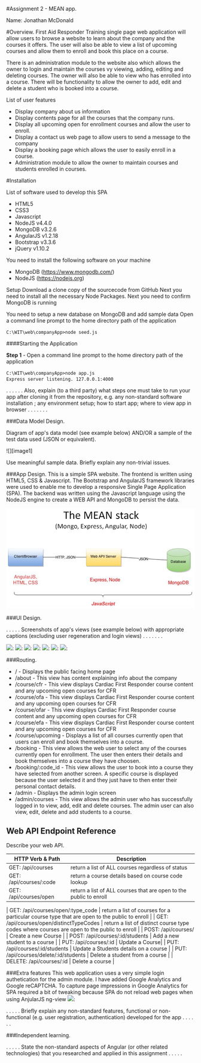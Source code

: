 #Assignment 2 - MEAN app.

Name: Jonathan McDonald 

#Overview.
First Aid Responder Training single page web application will allow users to browse a website to learn about the company and the courses it offers. The user will also be able to view a list of upcoming courses and allow them to enroll and book this place on a course.

There is an administration module to the website also which allows the owner to login and maintain the courses vy viewing, adding, editing and deleting courses. The owner will also be able to view who has enrolled into a course. There will be functionality to allow the owner to add, edit and delete a student who is booked into a course.

List of user features
 
 + Display company about us information 
 + Display contents page for all the courses that the company runs.
 + Display all upcoming open for enrollment courses and allow the user to enroll.
 + Display a contact us web page to allow users to send a message to the company
 + Display a booking page which allows the user to easily enroll in a course.
 + Administration module to allow the owner to maintain courses and students enrolled in courses.

#Installation 


List of software used to develop this SPA
+ HTML5
+ CSS3
+ Javascript
+ NodeJS v4.4.0
+ MongoDB v3.2.6
+ AngularJS v1.2.18
+ Bootstrap v3.3.6
+ jQuery v1.10.2


You need to install the following software on your machine
+ MongoDB (https://www.mongodb.com/)
+ NodeJS (https://nodejs.org)



Setup
Download a clone copy of the sourcecode from GitHub
Next you need to install all the necessary Node Packages.
Next you need to confirm MongoDB is running


You need to setup a new database on MongoDB and add sample data
Open a command line prompt to the home directory path of the application
```
C:\WIT\web\companyApp>node seed.js
```

####Starting the Application

**Step 1**  - Open a command line prompt to the home directory path of the application
```
C:\WIT\web\companyApp>node app.js
Express server listening. 127.0.0.1:4000
```

. . . . . . Also, explain (to a third party) what steps one must take to run your app after cloning it from the repository, e.g. any non-standard software installation ; any environment setup; how to start app; where to view app in browser . . . . . . . 

###Data Model Design.

Diagram of app's data model (see example below) AND/OR a sample of the test data used (JSON or equivalent).

![][image1]

Use meaningful sample data. Briefly explain any non-trivial issues.

###App Design.
This is a simple SPA website. The frontend is written using HTML5, CSS & Javascript.
The Bootstrap and AngularJS framework libraries were used to enable me to develop a responsive Single Page Application (SPA). 
The backend was written using the Javascript language using the NodeJS engine to create a WEB API and MongoDB to persist the data.

![MEAN Stack][image2]

###UI Design.

. . . . . Screenshots of app's views (see example below) with appropriate captions (excluding user regeneration and login views) . . . . . . . 

![][image1a]: 
![][image1b]: 
![][image1c]: 
![][image1d]: 
![][image1e]: 
![][image1f]: 
![][image1g]: 


###Routing.
+ / - Displays the public facing home page
+ /about - This view has content explaining info about the company
+ /course/cfr - This view displays Cardiac First Responder course content and any upcoming open courses for CFR
+ /course/ofa - This view displays Cardiac First Responder course content and any upcoming open courses for CFR
+ /course/ofar - This view displays Cardiac First Responder course content and any upcoming open courses for CFR
+ /course/efa - This view displays Cardiac First Responder course content and any upcoming open courses for CFR
+ /course/upcoming - Displays a list of all courses currently open that users can enroll and book themselves into a course.
+ /booking - This view allows the web user to select any of the courses currently open for enrollment. The user then enters their details and book themselves into a course they have choosen.
+ /booking/:code_id - This view allows the user to book into a course they have selected from another screen. A specific course is displayed because the user selected it and they just have to then enter their personal contact details.
+ /admin - Displays the admin login screen
+ /admin/courses - This view allows the admin user who has successfully logged in to view, add, edit and delete courses. The admin user can also view, edit, delete and add students to a course.

## Web API Endpoint Reference

Describe your web API.


HTTP Verb &amp; Path | Description
-- | --
GET: /api/courses | return a list of ALL courses regardless of status
GET: /api/courses/:code | return a course details based on course code lookup
GET: /api/courses/open | return a list of ALL courses that are open to the public to enroll

| GET: /api/courses/open/:type_code | return a list of courses for a particular course type that are open to the public to enroll |
| GET: /api/courses/open/distinctTypeCodes | return a list of distinct course type codes where courses are open to the public to enroll |
| POST: /api/courses/ | Create a new Course |
| POST: /api/courses/:id/students | Add a new student to a course |
| PUT: /api/courses/:id | Update a Course|
| PUT: /api/courses/:id/students | Update a Students details on a course |
| PUT: /api/courses/delete/:id/students | Delete a student from a course |
| DELETE: /api/courses/:id | Delete a course |


###Extra features
This web application uses a very simple login authetication for the admin module.
I have added Google Analytics and Google reCAPTCHA. To capture page impressions in Google Analytics for SPA required a bit of tweaking because SPA do not reload web pages when using AnjularJS ng-view 
![][image4]: 

. . . . . Briefly explain any non-standard features, functional or non-functional (e.g. user registration, authentication) developed for the app . . . . . .  

###Independent learning.

. . . . . State the non-standard aspects of Angular (or other related technologies) that you researched and applied in this assignment . . . . .  

 
[image1a]: ./readme_images/ScreenShot-Home.PNG
[image1b]: ./readme_images/ScreenShot-Upcoming.PNG
[image1c]: ./readme_images/ScreenShot-Booking.PNG
[image1d]: ./readme_images/ScreenShot-AdminMaintainCourses.PNG
[image1e]: ./readme_images/ScreenShot-AdminMaintainCourse.PNG
[image1f]: ./readme_images/ScreenShot-AdminMaintainCourse-AddStudent.PNG
[image1g]: ./readme_images/ScreenShot-AdminMaintainCourse-EditStudent.PNG
[image2]: ./readme_images/MEAN_Stack.PNG
[image3]: ./readme_images/model.png
[image4]: ./readme_images/ScreenShot-GoogleAnalytics.PNG


